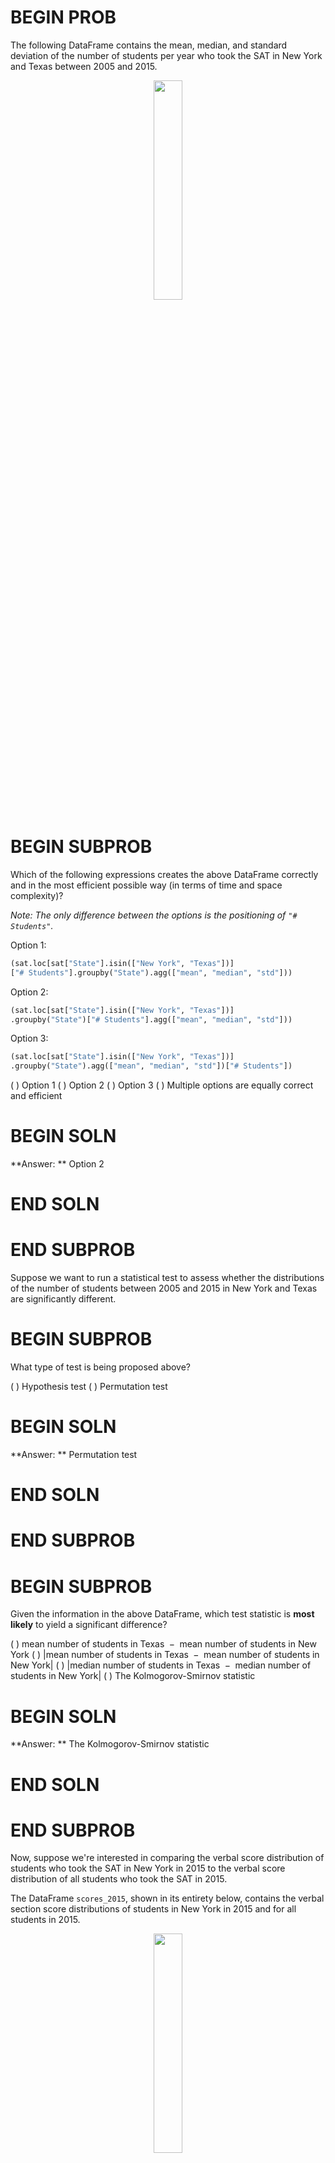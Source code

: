 # BEGIN PROB
The following DataFrame contains the mean, median, and standard deviation of the number of students per year who took the SAT in New York and Texas between 2005 and 2015.

<center><img src='../assets/images/wi23-final/nyt.png' width=30%></center>

# BEGIN SUBPROB

Which of the following expressions creates the above DataFrame correctly and in the most efficient possible way (in terms of time and space complexity)?

*Note: The only difference between the options is the positioning of `"# Students"`.*

Option 1:

```py
(sat.loc[sat["State"].isin(["New York", "Texas"])]
["# Students"].groupby("State").agg(["mean", "median", "std"]))
```

Option 2:

```py
(sat.loc[sat["State"].isin(["New York", "Texas"])]
.groupby("State")["# Students"].agg(["mean", "median", "std"]))
```

Option 3:

```py
(sat.loc[sat["State"].isin(["New York", "Texas"])]
.groupby("State").agg(["mean", "median", "std"])["# Students"])
```

( ) Option 1
( ) Option 2
( ) Option 3
( ) Multiple options are equally correct and efficient

# BEGIN SOLN
**Answer: ** Option 2

# END SOLN

# END SUBPROB

Suppose we want to run a statistical test to assess whether the distributions of the number of students between 2005 and 2015 in New York and Texas are significantly different. 

# BEGIN SUBPROB
What type of test is being proposed above?
    
( ) Hypothesis test
( ) Permutation test

# BEGIN SOLN
**Answer: ** Permutation test

# END SOLN
    
# END SUBPROB

# BEGIN SUBPROB
Given the information in the above DataFrame, which test statistic is **most likely** to yield a significant difference?

( ) $\text{mean number of students in Texas } - \text{ mean number of students in New York}$
( ) $\big|\text{mean number of students in Texas } - \text{ mean number of students in New York}\big|$
( ) $\big|\text{median number of students in Texas } - \text{ median number of students in New York}\big|$
( ) The Kolmogorov-Smirnov statistic

# BEGIN SOLN
**Answer: ** The Kolmogorov-Smirnov statistic 

# END SOLN
    
# END SUBPROB

Now, suppose we're interested in comparing the verbal score distribution of students who took the SAT in New York in 2015 to the verbal score distribution of all students who took the SAT in 2015.

The DataFrame `scores_2015`, shown in its entirety below, contains the verbal section score distributions of students in New York in 2015 and for all students in 2015.

<center><img src='../assets/images/wi23-final/ny_vs_all.png' width=30%></center>

    
# BEGIN SUBPROB
What type of test is being proposed above?
    
( ) Hypothesis test
( ) Permutation test

# BEGIN SOLN
**Answer: ** Hypothesis test

# END SOLN
    
# END SUBPROB

# BEGIN SUBPROB
Suppose $\vec{a} = \begin{bmatrix} a_1 & a_2 & ... & a_n \end{bmatrix}^T$ and $\vec{b} = \begin{bmatrix} b_1 & b_2 & ... & b_n \end{bmatrix}^T$ are both vectors containing proportions that add to 1 (e.g. $\vec{a}$ could be the `"New York"` column above and $\vec{b}$ could be the `"All States"` column above). As we've seen before, the TVD is defined as follows:

$\text{TVD}(\vec{a}, \vec{b}) = \frac{1}{2} \sum_{i = 1}^n \left| a_i - b_i \right|$

The TVD is not the only metric that can quantify the distance between two categorical distributions. Here are three other possible distance metrics:

-  $\text{dis1}(\vec{a}, \vec{b}) &= \vec{a} \cdot \vec{b} = a_1b_1 + a_2b_2 + ... + a_nb_n$

-  $\text{dis2}(\vec{a}, \vec{b}) &= \frac{\vec{a} \cdot \vec{b}}{|\vec{a} | | \vec{b} |} = \frac{a_1b_1 + a_2b_2 + ... + a_nb_n}{\sqrt{a_1^2 + a_2^2 + ... + a_n^2} \sqrt{b_1^2 + b_2^2 + ... + b_n^2}}$

-  $text{dis3}(\vec{a}, \vec{b}) &= 1 - \frac{\vec{a} \cdot \vec{b}}{|\vec{a} | | \vec{b} |}$

Of the above three possible distance metrics, only one of them has the same range as the TVD (i.e. the same minimum possible value and the same maximum possible value) **and** has the property that smaller values correspond to more similar vectors. Which distance metric is it?

( ) $\text{dis1}$
( ) $\text{dis2}$
( ) $\text{dis3}$

# BEGIN SOLN
**Answer: ** $\text{dis3}$

# END SOLN

# END SUBPROB

# END PROB